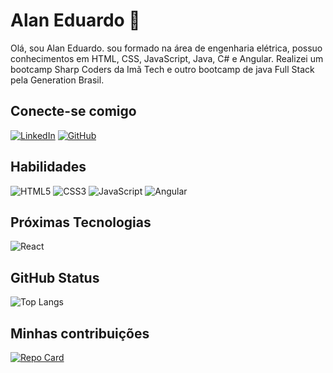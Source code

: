 # Alan Eduardo :pencil:
Olá, sou Alan Eduardo. sou formado na área de engenharia elétrica, possuo conhecimentos em HTML, CSS, JavaScript, Java, C# e Angular. Realizei um  bootcamp Sharp Coders da Imã Tech e outro bootcamp de java Full Stack pela Generation Brasil.

## Conecte-se comigo
[![LinkedIn](https://img.shields.io/badge/LinkedIn-000?style=for-the-badge&logo=linkedin&logoColor=0E76A8)](https://www.linkedin.com/in/aeduardocruz/)
[![GitHub](https://img.shields.io/badge/GitHub-000?style=for-the-badge&logo=github&logoColor=0E76A8)](https://github.com/AlanEduardoCruz)

## Habilidades
![HTML5](https://img.shields.io/badge/HTML5-000?style=for-the-badge&logo=html5)
![CSS3](https://img.shields.io/badge/CSS3-000?style=for-the-badge&logo=css3&logoColor=264CE4)
![JavaScript](https://img.shields.io/badge/JavaScript-000?style=for-the-badge&logo=javascript)
![Angular](https://img.shields.io/badge/Angular-DD0031?style=for-the-badge&logo=angular&logoColor=white)


 ## Próximas Tecnologias
![React](https://img.shields.io/badge/React-000?style=for-the-badge&logo=react)


## GitHub Status
![Top Langs](https://github-readme-stats-git-masterrstaa-rickstaa.vercel.app/api/top-langs/?username=AlanEduardoCruz&bg_color=000&border_color=30A3DC&title_color=E94D5F&text_color=FFF)


## Minhas contribuições 
[![Repo Card](https://github-readme-stats.vercel.app/api/pin/?username=AlanEduardoCruz&repo=dio-lab-open-source&bg_color=000&border_color=30A3DC&show_icons=true&icon_color=30A3DC&title_color=E94D5F&text_color=FFF)](https://github.com/AlanEduardoCruz/dio-lab-open-source)

